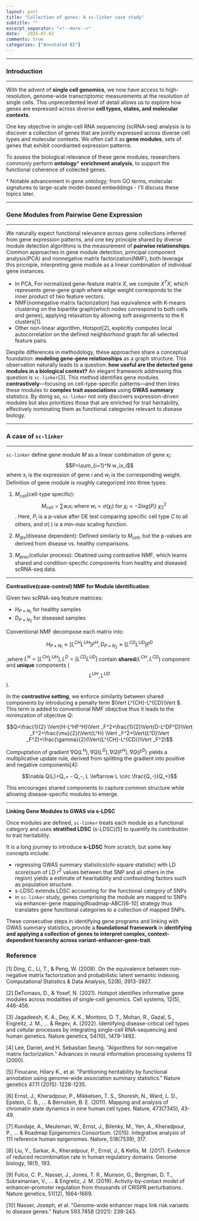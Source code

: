 ```yaml
---
layout: post
title: "Collection of genes: A sc-linker case study"
subtitle: ""
excerpt_separator: "<!--more-->"
date:	2025-07-02
comments: true
categories: ["Annotated BI"]
---
```


---
### Introduction
---

With the advent of **single cell genomics**, we now have access to high-resolution, genome-wide transcriptomic measurements at the resolution of single cells. This unprecedented level of detail allows us to explore how genes are expressed across diverse **cell types, states, and molecular contexts**. 

One key objective in single-cell RNA sequencing (scRNA-seq) analysis is to discover a collection of genes that are jointly expressed across diverse cell types and molecular contexts. We often call it as **gene modules**, sets of genes that exhibit coordianted expression patterns.

To assess the biological relevance of these gene modules, researchers commonly perform **ontology**$\dagger$ **enrichment analysis**, to support the functional coherence of collected genes. 

$\dagger$ Notable advancement in gene ontology; from GO terms, molecular signatures to large-scale model-based embeddings - I'll discuss these topics later.

---
### Gene Modules from Pairwise Gene Expression
---

We naturally expect functional relevance across gene collections inferred from gene expression patterns, and one key principle shared by diverse module detection algorithms is the measurement of **pairwise relationships**. Common approaches in gene module detection, principal component analysis(PCA) and nonnegative matrix factorization(NMF), both leverage this pricniple, interpreting gene module as a linear combination of individual gene instances. 
- In PCA, For normalized gene-feature matrix $X$, we compute $X^TX$; which represents gene-gene graph where edge weight corresponds to the inner product of two feature vectors.
- NMF(nonnegative matrix factorization) has equivalence with K-means clustering on the bipartite graph(which nodes correspond to both cells and genes), applying relaxation by allowing soft assignments to the K clusters[1].
- Other non-linear algorithm, Hotspot[2], explicitly computes local autocorrelation on the defined neighborhood graph for all selected feature pairs.

Despite differences in methodology, these approaches share a conceptual foundation: **modeling gene-gene relationships** as a graph structure. This observation naturally leads to a question: **how useful are the detected gene modules in a biological context?** An elegant framework addressing this question is `sc-linker`[3]. This method identifies gene modules **contrastively**—focusing on cell-type-specific patterns—and then links these modules to **complex trait associations** using **GWAS summary** statistics. By doing so, `sc-linker` not only discovers expression-driven modules but also prioritizes those that are enriched for trait heritability, effectively nominating them as functional categories relevant to disease biology.

---
### A case of `sc-linker`
---
`sc-linker` define gene module $M$ as a linear combination of gene $x_i$:
$$P=\sum_{i=1}^N w_ix_i$$
where $x_i$ is the expression of gene $i$ and $w_i$ is the corresponding weight. Definition of gene module is roughly categorized into three types: 
1. $M_{cell}$(cell-type specific): $$M_{cell}=\sum w_ix_i \text{ where } w_i=\sigma(\chi_i) \text{ for } \chi_i=-2log(P_i)~\chi_2^2$$. Here, $P_i$ is a p-value after DE test comparing specific cell type $C$ to all others, and $\sigma(\cdot)$ is a min-max scaling function.
  
2. $M_{dis}$(disease dependent): Defined similarly to $M_{cell}$, but the p-values are derived from disease vs. healthy comparisons.

3. $M_{proc}$(cellular process): Obatined using contrastive NMF, which learns shared and condition-specific components from healthy and diseased scRNA-seq data.

---
**Contrastive(case-control) NMF for Module identification**:

Given two scRNA-seq feature matrices:
- $H_{P\times N_1}$ for healthy samples
- $D_{P\times N_2}$ for diseased samples
  
Conventional NMF decompose each matrix into:

$$H_{P\times N_1}\approx [L^{CH}L^{UH}]F^H, D_{P\times N_2}\approx [L^{CD}L^{UD}]F^D$$

,where $L^H=[L^{CH} L^{UH}], L^D=[L^{CD}L^{UD}]$ contain **shared**($L^{CH}, L^{CD}$) component and **unique** components ($$L^{UH}, L^{UD}$$).

In the **contrastive setting**, we enforce similarity between shared components by introducing a penalty term $\Vert L^{CH}-L^{CD}\Vert $. This term is added to conventional NMF obejctive thus it leads to the minimzation of objective $Q$:

$$Q=\frac{1}{2} \Vert{H-L^HF^H}\Vert _F^2+\frac{1}{2}\Vert{D-L^DF^D}\Vert _F^2+\frac{\mu}{2}(\Vert{L^H} \Vert _F^2+\Vert{L^D}\Vert _F^2)+\frac{\gamma}{2}(\Vert{L^{CH}-L^{CD}}\Vert _F^2)$$

Compuptation of gradient $\nabla Q(L^H), \nabla Q(L^D), \nabla Q(F^H), \nabla Q(F^D)$ yields a multiplicative update rule, derived from splitting the gradient into positive and negative components[4]:

$$\nabla Q(L)=Q_+ - Q_-, L \leftarrow L \circ \frac{Q_-}{Q_+}$$

This encourages shared components to capture common structure while allowing disease-specific modules to emerge.

---
**Linking Gene Modules to GWAS via s-LDSC**

Once modules are defined, `sc-linker` treats each module as a functional category and uses **stratified LDSC** (s-LDSC)[5] to quantify its contribution to trait heritability.

It is a long journey to introduce **s-LDSC** from scratch, but some key concepts include:
- regressing GWAS summary statistics(chi-square statistic) with LD score(sum of LD $r^2$ values between that SNP and all others in the region) yields a estimate of hearitability and confounding factors such as population structure.
- s-LDSC extends LDSC accounting for the functional category of SNPs
- in `sc-linker` study, genes comprising the module are mapped to SNPs via enhancer-gene mapping(Roadmap-ABC)[6-10] strategy thus translates gene functional categories to a collection of mapped SNPs.

These consecutive steps in identifying gene programs and linking with GWAS summary statistics, provide a **foundational framework** in **identifying and applying a collection of genes to interpret complex, context-dependent hierarchy across variant-enhancer-gene-trait**.

### Reference
[1] Ding, C., Li, T., & Peng, W. (2008). On the equivalence between non-negative matrix factorization and probabilistic latent semantic indexing. Computational Statistics & Data Analysis, 52(8), 3913-3927.

[2] DeTomaso, D., & Yosef, N. (2021). Hotspot identifies informative gene modules across modalities of single-cell genomics. Cell systems, 12(5), 446-456.

[3] Jagadeesh, K. A., Dey, K. K., Montoro, D. T., Mohan, R., Gazal, S., Engreitz, J. M., ... & Regev, A. (2022). Identifying disease-critical cell types and cellular processes by integrating single-cell RNA-sequencing and human genetics. Nature genetics, 54(10), 1479-1492.

[4] Lee, Daniel, and H. Sebastian Seung. "Algorithms for non-negative matrix factorization." Advances in neural information processing systems 13 (2000).

[5] Finucane, Hilary K., et al. "Partitioning heritability by functional annotation using genome-wide association summary statistics." Nature genetics 47.11 (2015): 1228-1235.

[6] Ernst, J., Kheradpour, P., Mikkelsen, T. S., Shoresh, N., Ward, L. D., Epstein, C. B., ... & Bernstein, B. E. (2011). Mapping and analysis of chromatin state dynamics in nine human cell types. Nature, 473(7345), 43-49.

[7] Kundaje, A., Meuleman, W., Ernst, J., Bilenky, M., Yen, A., Kheradpour, P., ... & Roadmap Epigenomics Consortium. (2015). Integrative analysis of 111 reference human epigenomes. Nature, 518(7539), 317.

[8] Liu, Y., Sarkar, A., Kheradpour, P., Ernst, J., & Kellis, M. (2017). Evidence of reduced recombination rate in human regulatory domains. Genome biology, 18(1), 193.

[9] Fulco, C. P., Nasser, J., Jones, T. R., Munson, G., Bergman, D. T., Subramanian, V., ... & Engreitz, J. M. (2019). Activity-by-contact model of enhancer–promoter regulation from thousands of CRISPR perturbations. Nature genetics, 51(12), 1664-1669.

[10] Nasser, Joseph, et al. "Genome-wide enhancer maps link risk variants to disease genes." Nature 593.7858 (2021): 238-243.
